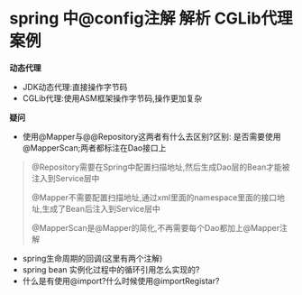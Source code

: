 # spring 中@config注解 解析 CGLib代理 案例

**动态代理**

- JDK动态代理:直接操作字节码
- CGLib代理:使用ASM框架操作字节码,操作更加复杂

<b>疑问</b>
- 使用@Mapper与@@Repository这两者有什么去区别?区别: 是否需要使用@MapperScan;两者都标注在Dao接口上

>@Repository需要在Spring中配置扫描地址,然后生成Dao层的Bean才能被注入到Service层中
>
>@Mapper不需要配置扫描地址,通过xml里面的namespace里面的接口地址,生成了Bean后注入到Service层中
>
>@MapperScan是@Mapper的简化,不再需要每个Dao都加上@Mapper注解

- spring生命周期的回调(这里有两个注解)
- spring bean 实例化过程中的循环引用怎么实现的?
- 什么是有使用@import?什么时候使用@importRegistar?
